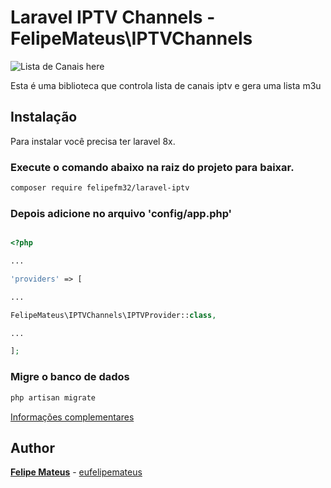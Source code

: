 
# Laravel IPTV Channels -  FelipeMateus\IPTVChannels

![Lista de Canais  here](https://felipemateus.com/wp-content/uploads/2021/08/list_channel.png)


Esta é uma biblioteca que controla lista de canais iptv e gera uma lista m3u
 
## Instalação
 
  Para instalar você precisa ter laravel 8x.

### Execute o comando abaixo na raiz do projeto para baixar.


```bash
composer require felipefm32/laravel-iptv

```

### Depois adicione no arquivo 'config/app.php'

  
```php  

<?php

...

'providers' => [

...  

FelipeMateus\IPTVChannels\IPTVProvider::class,

...

];
```
### Migre o banco de dados


```bash
php artisan migrate
```

[Informações complementares](https://felipemateus.com/blog/2021/08/pacote-gerenciador-de-canais-iptv-no-laravel) 

## Author

**[Felipe Mateus](https://eufelipemateus.com)** - [eufelipemateus](https://github.com/eufelipemateus)
